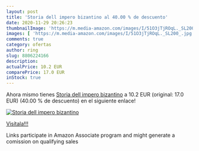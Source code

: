 ```yaml
---
layout: post
title: 'Storia dell impero bizantino al 40.00 % de descuento'
date: 2020-11-29 20:26:23
thumbnailImage: 'https://m.media-amazon.com/images/I/51O3jTjROqL._SL200_.jpg'
images: [ 'https://m.media-amazon.com/images/I/51O3jTjROqL._SL200_.jpg' ]
comments: true
category: ofertas
author: ring
slug: 8806224166
description:
actualPrice: 10.2 EUR
comparePrice: 17.0 EUR
inStock: true
---
```


Ahora mismo tienes [Storia dell impero bizantino](https://www.amazon.it/dp/8806224166/?tag=tolees00-21) a 10.2 EUR (original: 17.0 EUR) (40.00 %  de descuento) en el siguiente enlace!

[![Storia dell impero bizantino](https://m.media-amazon.com/images/I/51O3jTjROqL._SL200_.jpg)](https://www.amazon.it/dp/8806224166/?tag=tolees00-21)

[Visítala!!!](https://www.amazon.it/dp/8806224166/?tag=tolees00-21)

Links participate in Amazon Associate program and might generate a comission on qualifying sales

